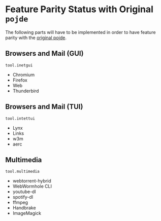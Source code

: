 # Feature Parity Status with Original `pojde`

The following parts will have to be implemented in order to have feature parity with the [original pojde](https://github.com/pojntfx/pojde).

## Browsers and Mail (GUI)

`tool.inetgui`

- Chromium
- Firefox
- Web
- Thunderbird

## Browsers and Mail (TUI)

`tool.intettui`

- Lynx
- Links
- w3m
- aerc

## Multimedia

`tool.multimedia`

- webtorrent-hybrid
- WebWormhole CLI
- youtube-dl
- spotify-dl
- ffmpeg
- Handbrake
- ImageMagick

